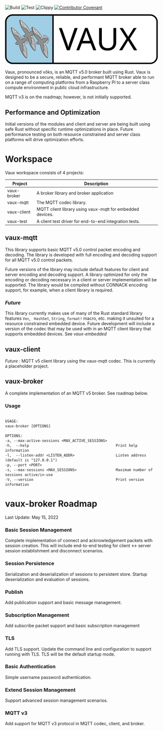![Build](https://github.com/bytetrail/vaux/actions/workflows/rust-build.yaml/badge.svg)
![Test](https://github.com/bytetrail/vaux/actions/workflows/rust-test.yaml/badge.svg)
![Clippy](https://github.com/bytetrail/vaux/actions/workflows/rust-clippy.yaml/badge.svg)
[![Contributor Covenant](https://img.shields.io/badge/Contributor%20Covenant-2.1-4baaaa.svg)](CODE_OF_CONDUCT.md)

![Logo](images/vaux-logo-2.svg) 

Vaux, pronounced vôks, is an MQTT v5.0 broker built using Rust. Vaux is designed
to be a secure, reliable, and performant MQTT broker able to run on a range of 
computing platforms from a Raspberry PI to a server class compute environment in
public cloud infrastructure.

MQTT v3 is on the roadmap; however, is not initially supported.

## Performance and Optimization
Initial versions of the modules and client and server are being built using safe 
Rust without specific runtime optimizations in place. Future performance testing 
on both resource constrained and server class platforms will drive optimization 
efforts.

# Workspace
Vaux workspace consists of 4 projects:

| Project     | Description                                               |
|-------------|-----------------------------------------------------------|
| vaux-broker | A broker library and broker application                   |
| vaux-mqtt   | The MQTT codec library.                                   |
| vaux-client | MQTT client library using vaux-mqtt for embedded devices. |
| vaux-test   | A client test driver for end-to-end integration tests.    |

## vaux-mqtt
This library supports basic MQTT v5.0 control packet encoding and decoding. 
The library is developed with full encoding and decoding support for all MQTT
v5.0 control packets.

Future versions of the library may include default features for client and 
server encoding and decoding support. A library optimized for only 
the encoding or decoding necessary in a client or server implementation will be 
supported. The library would be compiled without CONNACK encoding support, for
example, when a client library is required.

### _Future_
This library currently makes use of many of the Rust standard
library features ```Vec```, ``` HashSet```, ```String```, ```format!``` macro, etc. making it
unsuited for a resource constrained embedded device. Future development will include
a version of the codec that may be used with in an MQTT client library that supports
embedded devices. See _vaux-embedded_

## vaux-client
_Future_ : MQTT v5 client library using the vaux-mqtt codec. This is currently a 
placeholder project. 

## vaux-broker
A complete implementation of an MQTT v5 broker. See roadmap below.

### Usage
```

USAGE:
vaux-broker [OPTIONS]

OPTIONS:
-a, --max-active-sessions <MAX_ACTIVE_SESSIONS>    
-h,  --help                                        Print help information
-l,  --listen-addr <LISTEN_ADDR>                   Listen address (default is "127.0.0.1")
-p, --port <PORT>                                  
-s, --max-sessions <MAX_SESSIONS>                  Maximum number of sessions active/in-use
-V, --version                                      Print version information

```

# vaux-broker Roadmap
Last Update: May 15, 2022

### Basic Session Management
Complete implementation of connect and acknowledgement packets with session creation.
This will include end-to-end testing for client <-> server session establishment 
and disconnect scenarios.

### Session Persistence
Serialization and deserialization of sessions to persistent store. Startup deserialization
and evaluation of sessions.

### Publish
Add publication support and basic message management.

### Subscription Management
Add subscribe packet support and basic subscription management

### TLS
Add TLS support. Update the command line and configuration to support running 
with TLS. TLS will be the default startup mode.

### Basic Authentication
Simple username password authentication. 

### Extend Session Management
Support advanced session management scenarios.

### MQTT v3
Add support for MQTT v3 protocol in MQTT codec, client, and broker. 

